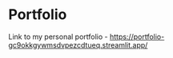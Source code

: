 # Portfolio

Link to my personal portfolio -
https://portfolio-gc9okkgywmsdvpezcdtueq.streamlit.app/

